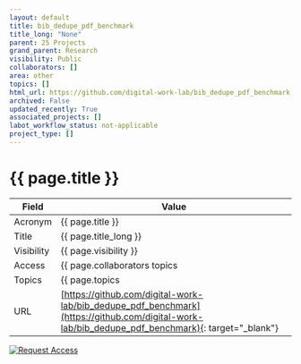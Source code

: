 ```yaml
---
layout: default
title: bib_dedupe_pdf_benchmark
title_long: "None"
parent: 25 Projects
grand_parent: Research
visibility: Public
collaborators: []
area: other
topics: []
html_url: https://github.com/digital-work-lab/bib_dedupe_pdf_benchmark
archived: False
updated_recently: True
associated_projects: []
labot_workflow_status: not-applicable
project_type: []
---
```


# {{ page.title }}

Field               | Value
------------------- | ----------------------------------
Acronym             | {{ page.title }}
Title               | {{ page.title_long }}
Visibility          | {{ page.visibility }}
Access              | {{ page.collaborators topics | join: ", "}}
Topics              | {{ page.topics | join: ", " }}
URL                 | [https://github.com/digital-work-lab/bib_dedupe_pdf_benchmark](https://github.com/digital-work-lab/bib_dedupe_pdf_benchmark){: target="_blank"}

[![Request Access](https://img.shields.io/badge/Request-Access-blue?style=for-the-badge)](https://github.com/digital-work-lab/handbook/issues/new?assignees=geritwagner&labels=access+request&template=request-repo-access.md&title=%5BAccess+Request%5D+Request+for+access+to+repository)
